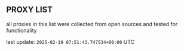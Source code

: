 ## PROXY LIST

all proxies in this list were collected from open sources and tested for functionality

last update: `2025-02-19 07:51:43.747534+00:00` UTC